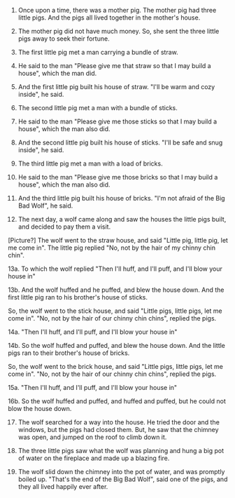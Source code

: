 1. Once upon a time, there was a mother pig.
   The mother pig had three little pigs.
   And the pigs all lived together in the mother's house.

2. The mother pig did not have much money.  So, she sent the three little pigs
   away to seek their fortune.

3. The first little pig met a man carrying a bundle of straw.

4. He said to the man "Please give me that straw so that I may build a house",
   which the man did.

5. And the first little pig built his house of straw.
   "I'll be warm and cozy inside", he said.

6. The second little pig met a man with a bundle of sticks.

7. He said to the man "Please give me those sticks so that I may build a house",
   which the man also did.

8. And the second little pig built his house of sticks.
   "I'll be safe and snug inside", he said.

9. The third little pig met a man with a load of bricks.

10. He said to the man "Please give me those bricks so that I may build a house",
    which the man also did.

11. And the third little pig built his house of bricks.
   "I'm not afraid of the Big Bad Wolf", he said.

12. The next day, a wolf came along and saw the houses the little pigs
    built, and decided to pay them a visit.

[Picture?]
The wolf went to the straw house, and said
"Little pig, little pig, let me come in".
The little pig replied "No, not by the hair of my chinny chin chin".

13a. To which the wolf replied "Then I'll huff, and I'll puff, and I'll
     blow your house in"

13b. And the wolf huffed and he puffed, and blew the house down.
     And the first little pig ran to his brother's house of sticks.

So, the wolf went to the stick house, and said
"Little pigs, little pigs, let me come in".
"No, not by the hair of our chinny chin chins", replied the pigs.

14a. "Then I'll huff, and I'll puff, and I'll blow your house in"

14b. So the wolf huffed and puffed, and blew the house down.
     And the little pigs ran to their brother's house of bricks.

So, the wolf went to the brick house, and said
"Little pigs, little pigs, let me come in".
"No, not by the hair of our chinny chin chins", replied the pigs.

15a. "Then I'll huff, and I'll puff, and I'll blow your house in"

16b. So the wolf huffed and puffed, and huffed and puffed, but he could not
     blow the house down.

17. The wolf searched for a way into the house.  He tried the door and the
    windows, but the pigs had closed them.  But, he saw that the chimney was
    open, and jumped on the roof to climb down it.

18. The three little pigs saw what the wolf was planning and hung a big pot
    of water on the fireplace and made up a blazing fire.

19. The wolf slid down the chimney into the pot of water, and was promptly
    boiled up. "That's the end of the Big Bad Wolf", said one of the pigs,
    and they all lived happily ever after.
